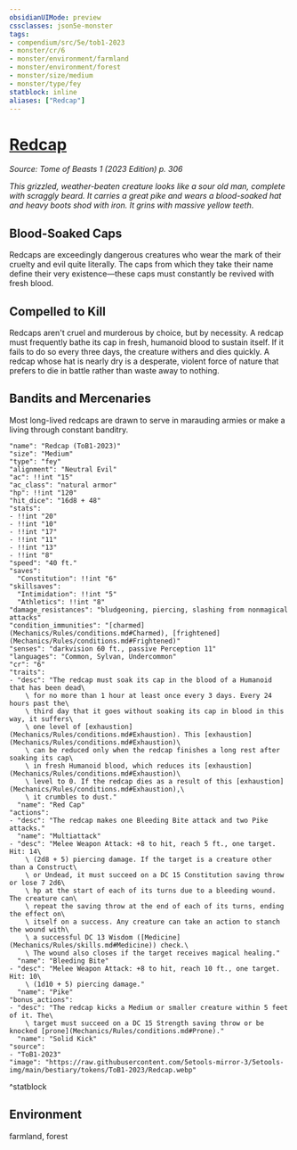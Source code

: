 ```yaml
---
obsidianUIMode: preview
cssclasses: json5e-monster
tags:
- compendium/src/5e/tob1-2023
- monster/cr/6
- monster/environment/farmland
- monster/environment/forest
- monster/size/medium
- monster/type/fey
statblock: inline
aliases: ["Redcap"]
---
```

# [Redcap](Mechanics\bestiary\fey/redcap-tob1-2023.md)
*Source: Tome of Beasts 1 (2023 Edition) p. 306*  

*This grizzled, weather-beaten creature looks like a sour old man, complete with scraggly beard. It carries a great pike and wears a blood-soaked hat and heavy boots shod with iron. It grins with massive yellow teeth*.

## Blood-Soaked Caps

Redcaps are exceedingly dangerous creatures who wear the mark of their cruelty and evil quite literally. The caps from which they take their name define their very existence—these caps must constantly be revived with fresh blood.

## Compelled to Kill

Redcaps aren't cruel and murderous by choice, but by necessity. A redcap must frequently bathe its cap in fresh, humanoid blood to sustain itself. If it fails to do so every three days, the creature withers and dies quickly. A redcap whose hat is nearly dry is a desperate, violent force of nature that prefers to die in battle rather than waste away to nothing.

## Bandits and Mercenaries

Most long-lived redcaps are drawn to serve in marauding armies or make a living through constant banditry.

```statblock
"name": "Redcap (ToB1-2023)"
"size": "Medium"
"type": "fey"
"alignment": "Neutral Evil"
"ac": !!int "15"
"ac_class": "natural armor"
"hp": !!int "120"
"hit_dice": "16d8 + 48"
"stats":
- !!int "20"
- !!int "10"
- !!int "17"
- !!int "11"
- !!int "13"
- !!int "8"
"speed": "40 ft."
"saves":
  "Constitution": !!int "6"
"skillsaves":
  "Intimidation": !!int "5"
  "Athletics": !!int "8"
"damage_resistances": "bludgeoning, piercing, slashing from nonmagical attacks"
"condition_immunities": "[charmed](Mechanics/Rules/conditions.md#Charmed), [frightened](Mechanics/Rules/conditions.md#Frightened)"
"senses": "darkvision 60 ft., passive Perception 11"
"languages": "Common, Sylvan, Undercommon"
"cr": "6"
"traits":
- "desc": "The redcap must soak its cap in the blood of a Humanoid that has been dead\
    \ for no more than 1 hour at least once every 3 days. Every 24 hours past the\
    \ third day that it goes without soaking its cap in blood in this way, it suffers\
    \ one level of [exhaustion](Mechanics/Rules/conditions.md#Exhaustion). This [exhaustion](Mechanics/Rules/conditions.md#Exhaustion)\
    \ can be reduced only when the redcap finishes a long rest after soaking its cap\
    \ in fresh Humanoid blood, which reduces its [exhaustion](Mechanics/Rules/conditions.md#Exhaustion)\
    \ level to 0. If the redcap dies as a result of this [exhaustion](Mechanics/Rules/conditions.md#Exhaustion),\
    \ it crumbles to dust."
  "name": "Red Cap"
"actions":
- "desc": "The redcap makes one Bleeding Bite attack and two Pike attacks."
  "name": "Multiattack"
- "desc": "Melee Weapon Attack: +8 to hit, reach 5 ft., one target. Hit: 14\
    \ (2d8 + 5) piercing damage. If the target is a creature other than a Construct\
    \ or Undead, it must succeed on a DC 15 Constitution saving throw or lose 7 2d6\
    \ hp at the start of each of its turns due to a bleeding wound. The creature can\
    \ repeat the saving throw at the end of each of its turns, ending the effect on\
    \ itself on a success. Any creature can take an action to stanch the wound with\
    \ a successful DC 13 Wisdom ([Medicine](Mechanics/Rules/skills.md#Medicine)) check.\
    \ The wound also closes if the target receives magical healing."
  "name": "Bleeding Bite"
- "desc": "Melee Weapon Attack: +8 to hit, reach 10 ft., one target. Hit: 10\
    \ (1d10 + 5) piercing damage."
  "name": "Pike"
"bonus_actions":
- "desc": "The redcap kicks a Medium or smaller creature within 5 feet of it. The\
    \ target must succeed on a DC 15 Strength saving throw or be knocked [prone](Mechanics/Rules/conditions.md#Prone)."
  "name": "Solid Kick"
"source":
- "ToB1-2023"
"image": "https://raw.githubusercontent.com/5etools-mirror-3/5etools-img/main/bestiary/tokens/ToB1-2023/Redcap.webp"
```
^statblock

## Environment

farmland, forest